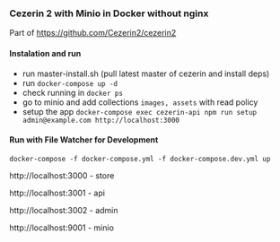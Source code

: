 ### Cezerin 2 with Minio in Docker without nginx
Part of https://github.com/Cezerin2/cezerin2 

#### Instalation and run
- run master-install.sh (pull latest master of cezerin and install deps)
- run `docker-compose up -d`
- check running in `docker ps`
- go to minio and add collections `images, assets` with read policy
- setup the app `docker-compose exec cezerin-api npm run setup admin@example.com http://localhost:3000`

#### Run with File Watcher for Development
`docker-compose -f docker-compose.yml -f docker-compose.dev.yml up`

http://localhost:3000 - store

http://localhost:3001 - api

http://localhost:3002 - admin

http://localhost:9001 - minio
